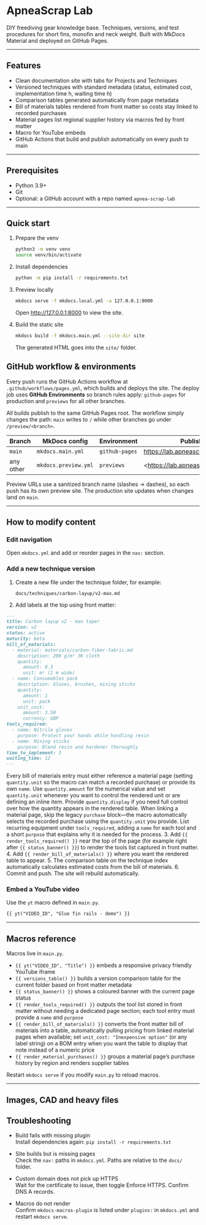 # ApneaScrap Lab

DIY freediving gear knowledge base. Techniques, versions, and test procedures for short fins, monofin and neck weight. Built with MkDocs Material and deployed on GitHub Pages.

---

## Features

- Clean documentation site with tabs for Projects and Techniques
- Versioned techniques with standard metadata (status, estimated cost, implementation time h, waiting time h)
- Comparison tables generated automatically from page metadata
- Bill of materials tables rendered from front matter so costs stay linked to recorded purchases
- Material pages list regional supplier history via macros fed by front matter
- Macro for YouTube embeds
- GitHub Actions that build and publish automatically on every push to main

---

## Prerequisites

- Python 3.9+
- Git
- Optional: a GitHub account with a repo named `apnea-scrap-lab`

---

## Quick start

1. Prepare the venv
   ```bash
   python3 -m venv venv
   source venv/bin/activate
   ```

2. Install dependencies
   ```bash
   python -m pip install -r requirements.txt
   ```

3. Preview locally
   ```bash
   mkdocs serve -f mkdocs.local.yml -a 127.0.0.1:8000
   ```
   Open http://127.0.0.1:8000 to view the site.

4. Build the static site
   ```bash
   mkdocs build -f mkdocs.main.yml --site-dir site
   ```
   The generated HTML goes into the `site/` folder.

## GitHub workflow & environments

Every push runs the GitHub Actions workflow at
`.github/workflows/pages.yml`, which builds and deploys the site.
The deploy job uses **GitHub Environments** so branch rules apply:
`github-pages` for production and `previews` for all other branches.

All builds publish to the same GitHub Pages root. The workflow simply
changes the path: `main` writes to `/` while other branches go under
`/preview/<branch>`.

| Branch         | MkDocs config        | Environment    | Published URL                                     |
| -------------- | -------------------- | -------------- | ------------------------------------------------- |
| `main`         | `mkdocs.main.yml`    | `github-pages` | <https://lab.apneascrap.com/>                     |
| any other      | `mkdocs.preview.yml` | `previews`     | <https://lab.apneascrap.com/preview/<branch>/>    |

Preview URLs use a sanitized branch name (slashes → dashes), so each push has
its own preview site. The production site updates when changes land on `main`.

---

## How to modify content

### Edit navigation
Open `mkdocs.yml` and add or reorder pages in the `nav:` section.

### Add a new technique version
1. Create a new file under the technique folder, for example:
   ```
   docs/techniques/carbon-layup/v2-max.md
   ```
2. Add labels at the top using front matter:
  ```markdown
  ---
  title: Carbon layup v2 - max taper
  version: v2
  status: active
  maturity: beta
  bill_of_materials:
    - material: materials/carbon-fiber-fabric.md
      description: 200 g/m² 3K cloth
      quantity:
        amount: 0.3
        unit: m² (1 m wide)
    - name: Consumables pack
      description: Gloves, brushes, mixing sticks
      quantity:
        amount: 1
        unit: pack
      unit_cost:
        amount: 3.50
        currency: GBP
  tools_required:
    - name: Nitrile gloves
      purpose: Protect your hands while handling resin
    - name: Mixing sticks
      purpose: Blend resin and hardener thoroughly
  time_to_implement: 3
  waiting_time: 12
  ---
  ```
  Every bill of materials entry must either reference a material page (setting `quantity.unit` so the macro can match a
  recorded purchase) or provide its own `name`. Use `quantity.amount` for the numerical value and set
  `quantity.unit` whenever you want to control the rendered unit or are defining an inline item. Provide
  `quantity.display` if you need full control over how the quantity appears in the rendered table. When linking a
  material page, skip the legacy `purchase` block—the macro automatically selects the recorded purchase using the
  `quantity.unit` you provide. List recurring equipment under `tools_required`, adding a `name` for each tool and a
  short `purpose` that explains why it is needed for the process.
3. Add `{{ render_tools_required() }}` near the top of the page (for example right after `{{ status_banner() }}`) to render the tools list captured in front matter.
4. Add `{{ render_bill_of_materials() }}` where you want the rendered table to appear.
5. The comparison table on the technique index automatically calculates estimated costs from the bill of materials.
6. Commit and push. The site will rebuild automatically.

### Embed a YouTube video
Use the `yt` macro defined in `main.py`.
```markdown
{{ yt("VIDEO_ID", "Glue fin rails - demo") }}
```

---

## Macros reference

Macros live in `main.py`.

- `{{ yt("VIDEO_ID", "Title") }}` embeds a responsive privacy friendly YouTube iframe
- `{{ versions_table() }}` builds a version comparison table for the current folder based on front matter metadata
- `{{ status_banner() }}` shows a coloured banner with the current page status
- `{{ render_tools_required() }}` outputs the tool list stored in front matter without needing a dedicated page section;
  each tool entry must provide a `name` and `purpose`
- `{{ render_bill_of_materials() }}` converts the front matter bill of materials into a table, automatically pulling pricing from linked material pages when available; set `unit_cost: "Inexpensive option"` (or any label string) on a BOM entry when you want the table to display that note instead of a numeric price
- `{{ render_material_purchases() }}` groups a material page’s purchase history by region and renders supplier tables

Restart `mkdocs serve` if you modify `main.py` to reload macros.

---

## Images, CAD and heavy files

## Troubleshooting

- Build fails with missing plugin  
  Install dependencies again: `pip install -r requirements.txt`

- Site builds but is missing pages  
  Check the `nav:` paths in `mkdocs.yml`. Paths are relative to the `docs/` folder.

- Custom domain does not pick up HTTPS  
  Wait for the certificate to issue, then toggle Enforce HTTPS. Confirm DNS A records.

- Macros do not render  
  Confirm `mkdocs-macros-plugin` is listed under `plugins:` in `mkdocs.yml` and restart `mkdocs serve`.
